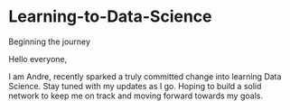 # Learning-to-Data-Science
Beginning the journey

Hello everyone,

I am Andre, recently sparked a truly committed change into learning Data Science. 
Stay tuned with my updates as I go.  Hoping to build a solid network to keep me on
track and moving forward towards my goals.
